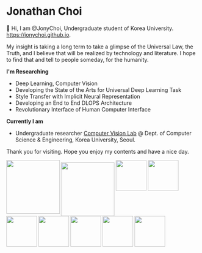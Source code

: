 # Jonathan Choi

👋 Hi, I am @JonyChoi, Undergraduate student of Korea University. https://jonychoi.github.io.

My insight is taking a long term to take a glimpse of the Universal Law, the Truth, and I believe that will be realized by technology and literature. I hope to find that and tell to people someday, for the humanity.

**I'm Researching**

- Deep Learning, Computer Vision
- Developing the State of the Arts for Universal Deep Learning Task
- Style Transfer with Implicit Neural Representation
- Developing an End to End DLOPS Architecture
- Revolutionary Interface of Human Computer Interface

**Currently I am**

- Undergraduate researcher [Computer Vision Lab](https://cvlab.korea.ac.kr/) @ Dept. of Computer Science & Engineering, Korea University, Seoul.

Thank you for visiting. Hope you enjoy my contents and have a nice day. 


<img align="left" src="https://github-readme-stats.vercel.app/api?username=jonychoi&show_icons=true&theme=algolia" height="140px" />
<img align="center" src="https://github-readme-stats.vercel.app/api/top-langs/?username=jonychoi&layout=compact&langs_count=8&theme=algolia" height="140px" />

<img width="80" src="https://img.shields.io/badge/Typescript-3178C6?style=flat&logo=typescript&logoColor=white"/>
<img width="80" src="https://img.shields.io/badge/Javascript-F7DF1E?style=flat&logo=javascript&logoColor=white"/>
<img width="80" src="https://img.shields.io/badge/Apollo%20GraphQL-311C87?style=flat&logo=apollo%20graphql&logoColor=white"/>
<img width="80" src="https://img.shields.io/badge/AWS-232F3E?style=flat&logo=amazon%20aws&logoColor=white"/>
<img width="80" src="https://img.shields.io/badge/CSS3-1572B6?style=flat&logo=css3&logoColor=white"/>
<img width="80" src="https://img.shields.io/badge/Thailwind%20CSS-06B6D4?style=flat&logo=amazon%20aws&logoColor=white"/>
<img width="80" src="https://img.shields.io/badge/Styled%20Components-DB7093?style=flat&logo=styled%20components&logoColor=white"/>